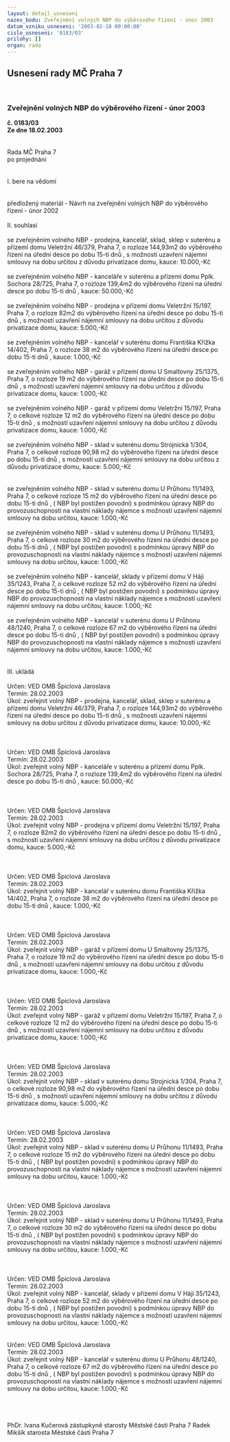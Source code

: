 ```yaml
---
layout: detail_usneseni
nazev_bodu: Zveřejnění volných NBP do výběrového řízení - únor 2003
datum_vzniku_usneseni: '2003-02-18 00:00:00'
cislo_usneseni: '0183/03'
prilohy: []
organ: rada
---
```

<div id="ucUsn_pList" class="usn">
	<span><h2>Usnesení rady MČ Praha 7 </h2>
<br></span><div class="standBody">
<span><h3>Zveřejnění volných NBP do výběrového řízení - únor 2003</h3></span><div class="center">
		<strong>č. 0183/03</strong><br>
	</div>
<div class="center">
		<strong>Ze dne 18.02.2003</strong><br><br>
	</div>
<br>Rada MČ Praha 7<br>po projednání<br><br><br>I.	bere na vědomí<br><br> <br>předložený materiál - Návrh na zveřejnění volných NBP do výběrového řízení - únor 2002<br><br>II.	souhlasí <br><br>se zveřejněním volného NBP - prodejna, kancelář, sklad, sklep v suterénu a přízemí domu Veletržní 46/379, Praha 7, o rozloze 144,93m2 do výběrového řízení na úřední desce po dobu 15-ti dnů , s možností uzavření nájemní smlouvy na dobu určitou z důvodu privatizace domu, kauce: 10.000,-Kč<br><br>se zveřejněním volného NBP - kanceláře v suterénu a přízemí domu Pplk. Sochora 28/725, Praha 7, o rozloze 139,4m2 do výběrového řízení na úřední desce po dobu 15-ti dnů , kauce: 50.000,-Kč<br><br>se zveřejněním volného NBP - prodejna v přízemí domu Veletržní 15/197, Praha 7, o rozloze 82m2 do výběrového řízení na úřední desce po dobu 15-ti dnů , s možností uzavření nájemní smlouvy na dobu určitou z důvodu privatizace domu, kauce: 5.000,-Kč<br><br>se zveřejněním volného NBP - kancelář v suterénu domu Františka Křížka 14/402, Praha 7, o rozloze 38 m2 do výběrového řízení na úřední desce po dobu 15-ti dnů , kauce: 1.000,-Kč<br><br>se zveřejněním volného NBP - garáž v přízemí domu  U Smaltovny 25/1375, Praha 7, o rozloze 19 m2 do výběrového řízení na úřední desce po dobu 15-ti dnů , s možností uzavření nájemní smlouvy na dobu určitou z důvodu privatizace domu, kauce: 1.000,-Kč<br><br>se zveřejněním volného NBP - garáž v přízemí domu Veletržní 15/197, Praha 7, o celkové rozloze 12 m2 do výběrového řízení na úřední desce po dobu 15-ti dnů , s možností uzavření nájemní smlouvy na dobu určitou z důvodu privatizace domu, kauce: 1.000,-Kč<br><br>se zveřejněním volného NBP - sklad v suterénu domu Strojnická 1/304, Praha 7, o celkové rozloze 90,98 m2 do výběrového řízení na úřední desce po dobu 15-ti dnů , s možností uzavření nájemní smlouvy na dobu určitou z důvodu privatizace domu, kauce: 5.000,-Kč<br><br><br>se zveřejněním volného NBP - sklad v suterénu domu U Průhonu 11/1493, Praha 7, o celkové rozloze 15 m2 do výběrového řízení na úřední desce po dobu 15-ti dnů , ( NBP byl postižen povodní) s podmínkou úpravy NBP do provozuschopnosti na vlastní náklady nájemce  s možností uzavření nájemní smlouvy na dobu určitou, kauce: 1.000,-Kč<br><br>se zveřejněním volného NBP - sklad v suterénu domu U Průhonu 11/1493, Praha 7, o celkové rozloze 30 m2 do výběrového řízení na úřední desce po dobu 15-ti dnů , ( NBP byl postižen povodní) s podmínkou úpravy NBP do provozuschopnosti na vlastní náklady nájemce  s možností uzavření nájemní smlouvy na dobu určitou, kauce: 1.000,-Kč<br><br>se zveřejněním volného NBP - kancelář, sklady v přízemí domu V Háji 35/1243, Praha 7, o celkové rozloze 52 m2 do výběrového řízení na úřední desce po dobu 15-ti dnů , ( NBP byl postižen povodní) s podmínkou úpravy NBP do provozuschopnosti na vlastní náklady nájemce  s možností uzavření nájemní smlouvy na dobu určitou, kauce: 1.000,-Kč<br><br>se zveřejněním volného NBP - kancelář v suterénu domu U Průhonu 48/1240, Praha 7, o celkové rozloze 67 m2 do výběrového řízení na úřední desce po dobu 15-ti dnů , ( NBP byl postižen povodní) s podmínkou úpravy NBP do provozuschopnosti na vlastní náklady nájemce  s možností uzavření nájemní smlouvy na dobu určitou, kauce: 1.000,-Kč<br><br><br>III.	ukládá <br><br>Určen:	VED OMB Špiclová Jaroslava<br>Termín: 28.02.2003<br>Úkol:	zveřejnit volný NBP - prodejna, kancelář, sklad, sklep v suterénu a přízemí domu Veletržní 46/379, Praha 7, o rozloze 144,93m2 do výběrového řízení na úřední desce po dobu 15-ti dnů , s možností uzavření nájemní smlouvy na dobu určitou z důvodu privatizace domu, kauce: 10.000,-Kč<br> <br><br> <br>Určen:	VED OMB Špiclová Jaroslava<br>Termín: 28.02.2003<br>Úkol:	zveřejnit volný NBP - kanceláře v suterénu a přízemí domu Pplk. Sochora 28/725, Praha 7, o rozloze 139,4m2 do výběrového řízení na úřední desce po dobu 15-ti dnů , kauce: 50.000,-Kč<br> <br><br> <br>Určen:	VED OMB Špiclová Jaroslava<br>Termín: 28.02.2003<br>Úkol:	zveřejnit volný NBP - prodejna v přízemí domu Veletržní 15/197, Praha 7, o rozloze 82m2 do výběrového řízení na úřední desce po dobu 15-ti dnů , s možností uzavření nájemní smlouvy na dobu určitou z důvodu privatizace domu, kauce: 5.000,-Kč<br> <br><br> <br>Určen:	VED OMB Špiclová Jaroslava<br>Termín: 28.02.2003<br>Úkol:	zveřejnit volný NBP - kancelář v suterénu domu Františka Křížka 14/402, Praha 7, o rozloze 38 m2 do výběrového řízení na úřední desce po dobu 15-ti dnů , kauce: 1.000,-Kč<br> <br><br><br>Určen:	VED OMB Špiclová Jaroslava<br>Termín: 28.02.2003<br>Úkol:	zveřejnit volný NBP - garáž v přízemí domu  U Smaltovny 25/1375, Praha 7, o rozloze 19 m2 do výběrového řízení na úřední desce po dobu 15-ti dnů , s možností uzavření nájemní smlouvy na dobu určitou z důvodu privatizace domu, kauce: 1.000,-Kč<br> <br><br> <br>Určen:	VED OMB Špiclová Jaroslava<br>Termín: 28.02.2003<br>Úkol:	zveřejnit volný NBP - garáž v přízemí domu Veletržní 15/197, Praha 7, o celkové rozloze 12 m2 do výběrového řízení na úřední desce po dobu 15-ti dnů , s možností uzavření nájemní smlouvy na dobu určitou z důvodu privatizace domu, kauce: 1.000,-Kč<br> <br><br> <br>Určen:	VED OMB Špiclová Jaroslava<br>Termín: 28.02.2003<br>Úkol:	zveřejnit volný NBP - sklad v suterénu domu Strojnická 1/304, Praha 7, o celkové rozloze 90,98 m2 do výběrového řízení na úřední desce po dobu 15-ti dnů , s možností uzavření nájemní smlouvy na dobu určitou z důvodu privatizace domu, kauce: 5.000,-Kč<br> <br><br> <br>Určen:	VED OMB Špiclová Jaroslava<br>Termín: 28.02.2003<br>Úkol:	zveřejnit volný NBP - sklad v suterénu domu U Průhonu 11/1493, Praha 7, o celkové rozloze 15 m2 do výběrového řízení na úřední desce po dobu 15-ti dnů , ( NBP byl postižen povodní) s podmínkou úpravy NBP do provozuschopnosti na vlastní náklady nájemce  s možností uzavření nájemní smlouvy na dobu určitou, kauce: 1.000,-Kč<br> <br><br> <br>Určen:	VED OMB Špiclová Jaroslava<br>Termín: 28.02.2003<br>Úkol:	zveřejnit volný NBP - sklad v suterénu domu U Průhonu 11/1493, Praha 7, o celkové rozloze 30 m2 do výběrového řízení na úřední desce po dobu 15-ti dnů , ( NBP byl postižen povodní) s podmínkou úpravy NBP do provozuschopnosti na vlastní náklady nájemce  s možností uzavření nájemní smlouvy na dobu určitou, kauce: 1.000,-Kč<br> <br><br> <br>Určen:	VED OMB Špiclová Jaroslava<br>Termín: 28.02.2003<br>Úkol:	zveřejnit volný NBP - kancelář, sklady v přízemí domu V Háji 35/1243, Praha 7, o celkové rozloze 52 m2 do výběrového řízení na úřední desce po dobu 15-ti dnů , ( NBP byl postižen povodní) s podmínkou úpravy NBP do provozuschopnosti na vlastní náklady nájemce  s možností uzavření nájemní smlouvy na dobu určitou, kauce: 1.000,-Kč<br> <br><br>Určen:	VED OMB Špiclová Jaroslava<br>Termín: 28.02.2003<br>Úkol:	zveřejnit volný NBP - kancelář v suterénu domu U Průhonu 48/1240, Praha 7, o celkové rozloze 67 m2 do výběrového řízení na úřední desce po dobu 15-ti dnů , ( NBP byl postižen povodní) s podmínkou úpravy NBP do provozuschopnosti na vlastní náklady nájemce  s možností uzavření nájemní smlouvy na dobu určitou, kauce: 1.000,-Kč<br> <br><br> <br>	<br>PhDr. Ivana Kučerová zástupkyně starosty Městské části Praha 7	 Radek Mikšík starosta Městské části Praha 7<br>	<br><br>
</div>
</div>